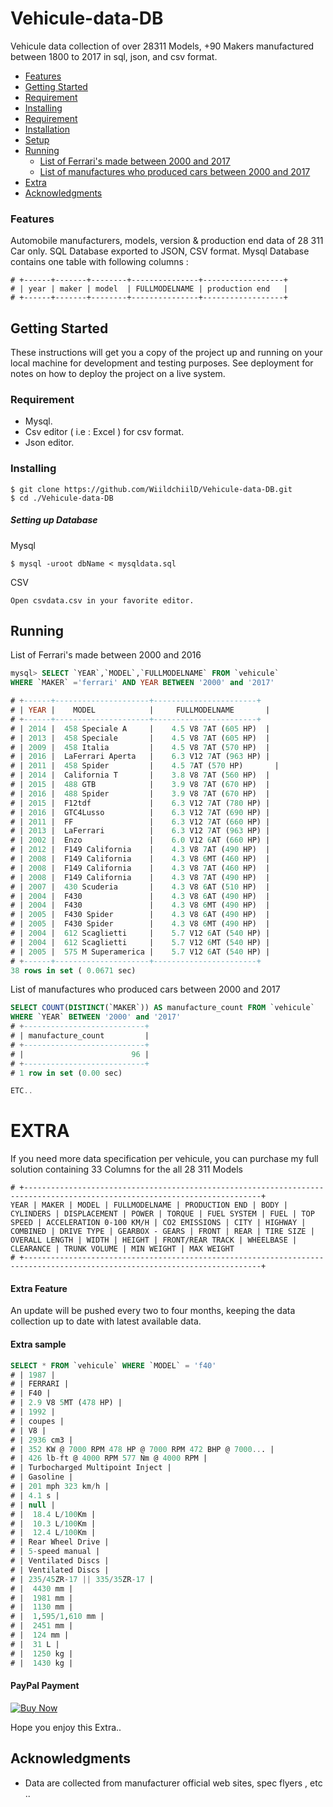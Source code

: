 # Vehicule-data-DB
Vehicule data collection of over 28311 Models, +90 Makers manufactured between 1800 to 2017 in sql, json, and csv format.

- [Features](#features)
- [Getting Started](#Getting_Started)
- [Requirement](#Requirement)
- [Installing](#Installing)
- [Requirement](#requirement)
- [Installation](#installation)
- [Setup](#setup)
- [Running](#Running)
  - [List of Ferrari's made between 2000 and 2017](#q1)
  - [List of manufactures who produced cars between 2000 and 2017](#q2)
- [Extra](#Extra)
- [Acknowledgments](#Acknowledgments)

### Features<a name="features"></a>

Automobile manufacturers, models, version & production end data of 28 311 Car only.
SQL Database exported to JSON, CSV format.
Mysql Database contains one table with following columns :
```
# +------+-------+--------+---------------+------------------+
# | year | maker | model  | FULLMODELNAME | production end   |
# +------+-------+--------+---------------+------------------+
```

## Getting Started<a name="Getting_Started"></a>

These instructions will get you a copy of the project up and running on your local machine for development and testing purposes. See deployment for notes on how to deploy the project on a live system.

### Requirement<a name="Requirement"></a>
* Mysql.
* Csv editor ( i.e : Excel ) for csv format.
* Json editor.

### Installing<a name="Installing"></a>
```
$ git clone https://github.com/WiildchiilD/Vehicule-data-DB.git
$ cd ./Vehicule-data-DB
```

##### Setting up Database

Mysql
```
$ mysql -uroot dbName < mysqldata.sql 
```

CSV
```
Open csvdata.csv in your favorite editor.
```

## Running<a name="Running"></a>

List of Ferrari's made between 2000 and 2016

```sql
mysql> SELECT `YEAR`,`MODEL`,`FULLMODELNAME` FROM `vehicule` 
WHERE `MAKER` ='ferrari' AND YEAR BETWEEN '2000' and '2017'

# +------+---------------------+-----------------------+
# | YEAR |	  MODEL            |	 FULLMODELNAME	     |
# +------+---------------------+-----------------------+
# | 2014 |  458 Speciale A     | 	4.5 V8 7AT (605 HP)	 |
# | 2013 |  458 Speciale       | 	4.5 V8 7AT (605 HP)	 |
# | 2009 |  458 Italia         | 	4.5 V8 7AT (570 HP)	 |
# | 2016 |  LaFerrari Aperta   | 	6.3 V12 7AT (963 HP) |	
# | 2011 |  458 Spider         | 	4.5 7AT (570 HP)	   |
# | 2014 |  California T       | 	3.8 V8 7AT (560 HP)	 |
# | 2015 |  488 GTB            | 	3.9 V8 7AT (670 HP)	 |
# | 2016 |  488 Spider         | 	3.9 V8 7AT (670 HP)	 |
# | 2015 |  F12tdf             | 	6.3 V12 7AT (780 HP) |	
# | 2016 |  GTC4Lusso          | 	6.3 V12 7AT (690 HP) |	
# | 2011 |  FF                 | 	6.3 V12 7AT (660 HP) |	
# | 2013 |  LaFerrari          | 	6.3 V12 7AT (963 HP) |	
# | 2002 |  Enzo               | 	6.0 V12 6AT (660 HP) |	
# | 2012 |  F149 California    | 	4.3 V8 7AT (490 HP)	 |
# | 2008 |  F149 California    | 	4.3 V8 6MT (460 HP)	 |
# | 2008 |  F149 California    | 	4.3 V8 7AT (460 HP)	 |
# | 2008 |  F149 California    | 	4.3 V8 7AT (490 HP)	 |
# | 2007 |  430 Scuderia       | 	4.3 V8 6AT (510 HP)	 | 
# | 2004 |  F430               | 	4.3 V8 6AT (490 HP)	 | 
# | 2004 |  F430               | 	4.3 V8 6MT (490 HP)	 | 
# | 2005 |  F430 Spider        | 	4.3 V8 6AT (490 HP)	 |
# | 2005 |  F430 Spider        | 	4.3 V8 6MT (490 HP)	 |
# | 2004 |  612 Scaglietti     | 	5.7 V12 6AT (540 HP) |	
# | 2004 |  612 Scaglietti     | 	5.7 V12 6MT (540 HP) |	
# | 2005 |  575 M Superamerica | 	5.7 V12 6AT (540 HP) |	
# +------+---------------------+-----------------------+
38 rows in set ( 0.0671 sec)
```
List of manufactures who produced cars between 2000 and 2017

```sql
SELECT COUNT(DISTINCT(`MAKER`)) AS manufacture_count FROM `vehicule` 
WHERE `YEAR` BETWEEN '2000' and '2017'
# +---------------------------+
# | manufacture_count         |
# +---------------------------+
# |                        96 |
# +---------------------------+
# 1 row in set (0.00 sec)

ETC..
```

# EXTRA<a name="EXTRA"></a>
If you need more data specification per vehicule, you can purchase my full solution containing 33 Columns for the all 28 311 Models
```
# +---------------------------------------------------------------------------------------------------------------------------+
YEAR | MAKER | MODEL | FULLMODELNAME | PRODUCTION END | BODY | CYLINDERS | DISPLACEMENT | POWER | TORQUE | FUEL SYSTEM | FUEL | TOP SPEED | ACCELERATION 0-100 KM/H | CO2 EMISSIONS | CITY | HIGHWAY | COMBINED | DRIVE TYPE | GEARBOX - GEARS | FRONT | REAR | TIRE SIZE | OVERALL LENGTH | WIDTH | HEIGHT | FRONT/REAR TRACK | WHEELBASE | CLEARANCE | TRUNK VOLUME | MIN WEIGHT | MAX WEIGHT
# +---------------------------------------------------------------------------------------------------------------------------+
```

#### Extra Feature

An update will be pushed every two to four months, keeping the data collection up to date with latest available data.

#### Extra sample


```sql
SELECT * FROM `vehicule` WHERE `MODEL` = 'f40'
# | 1987 |
# | FERRARI |
# | F40 |
# | 2.9 V8 5MT (478 HP) |
# | 1992 |
# | coupes |
# | V8 |
# | 2936 cm3 |
# | 352 KW @ 7000 RPM 478 HP @ 7000 RPM 472 BHP @ 7000... |
# | 426 lb-ft @ 4000 RPM 577 Nm @ 4000 RPM |
# | Turbocharged Multipoint Inject |
# | Gasoline |
# | 201 mph 323 km/h |
# | 4.1 s |
# | null |
# |  18.4 L/100Km |
# |  10.3 L/100Km |
# |  12.4 L/100Km |
# | Rear Wheel Drive |
# | 5-speed manual |
# | Ventilated Discs |
# | Ventilated Discs |
# | 235/45ZR-17 || 335/35ZR-17 |
# |  4430 mm |
# |  1981 mm |
# |  1130 mm |
# |  1,595/1,610 mm |
# |  2451 mm |
# |  124 mm |
# |  31 L |
# |  1250 kg |
# |  1430 kg |
```
#### PayPal Payment

[![Buy Now](https://www.paypalobjects.com/en_US/i/btn/btn_buynowCC_LG.gif)](https://www.paypal.com/cgi-bin/webscr?cmd=_s-xclick&hosted_button_id=2LF6FNTP5SQNC)

Hope you enjoy this Extra..

## Acknowledgments<a name="Acknowledgments"></a>

* Data are collected from manufacturer official web sites, spec flyers , etc ..

